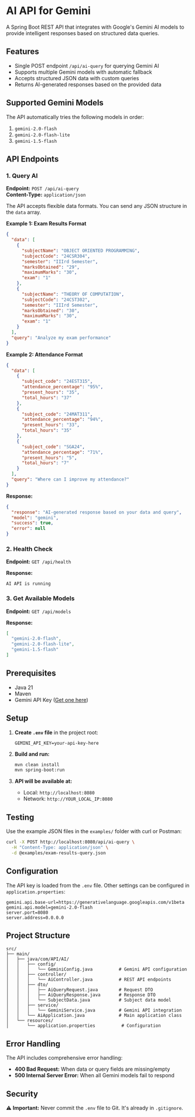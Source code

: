 # AI API for Gemini

A Spring Boot REST API that integrates with Google's Gemini AI models to provide intelligent responses based on structured data queries.

## Features

- Single POST endpoint `/api/ai-query` for querying Gemini AI
- Supports multiple Gemini models with automatic fallback
- Accepts structured JSON data with custom queries
- Returns AI-generated responses based on the provided data

## Supported Gemini Models

The API automatically tries the following models in order:
1. `gemini-2.0-flash`
2. `gemini-2.0-flash-lite`
3. `gemini-1.5-flash`

## API Endpoints

### 1. Query AI
**Endpoint:** `POST /api/ai-query`  
**Content-Type:** `application/json`

The API accepts flexible data formats. You can send any JSON structure in the `data` array.

**Example 1: Exam Results Format**
```json
{
  "data": [
    {
      "subjectName": "OBJECT ORIENTED PROGRAMMING",
      "subjectCode": "24CSR304",
      "semester": "IIIrd Semester",
      "marksObtained": "29",
      "maximumMarks": "30",
      "exam": "1"
    },
    {
      "subjectName": "THEORY OF COMPUTATION",
      "subjectCode": "24CST302",
      "semester": "IIIrd Semester",
      "marksObtained": "30",
      "maximumMarks": "30",
      "exam": "1"
    }
  ],
  "query": "Analyze my exam performance"
}
```

**Example 2: Attendance Format**
```json
{
  "data": [
    {
      "subject_code": "24EST315",
      "attendance_percentage": "95%",
      "present_hours": "35",
      "total_hours": "37"
    },
    {
      "subject_code": "24MAT311",
      "attendance_percentage": "94%",
      "present_hours": "33",
      "total_hours": "35"
    },
    {
      "subject_code": "SGA24",
      "attendance_percentage": "71%",
      "present_hours": "5",
      "total_hours": "7"
    }
  ],
  "query": "Where can I improve my attendance?"
}
```

**Response:**
```json
{
  "response": "AI-generated response based on your data and query",
  "model": "gemini",
  "success": true,
  "error": null
}
```

### 2. Health Check
**Endpoint:** `GET /api/health`

**Response:**
```
AI API is running
```

### 3. Get Available Models
**Endpoint:** `GET /api/models`

**Response:**
```json
[
  "gemini-2.0-flash",
  "gemini-2.0-flash-lite",
  "gemini-1.5-flash"
]
```

## Prerequisites
- Java 21
- Maven
- Gemini API Key ([Get one here](https://makersuite.google.com/app/apikey))

## Setup

1. **Create `.env` file** in the project root:
   ```
   GEMINI_API_KEY=your-api-key-here
   ```

2. **Build and run:**
   ```bash
   mvn clean install
   mvn spring-boot:run
   ```

3. **API will be available at:**
   - Local: `http://localhost:8080`
   - Network: `http://YOUR_LOCAL_IP:8080`



## Testing

Use the example JSON files in the `examples/` folder with curl or Postman:

```bash
curl -X POST http://localhost:8080/api/ai-query \
  -H "Content-Type: application/json" \
  -d @examples/exam-results-query.json
```

## Configuration

The API key is loaded from the `.env` file. Other settings can be configured in `application.properties`:

```properties
gemini.api.base-url=https://generativelanguage.googleapis.com/v1beta
gemini.api.model=gemini-2.0-flash
server.port=8080
server.address=0.0.0.0
```

## Project Structure

```
src/
├── main/
│   ├── java/com/API/AI/
│   │   ├── config/
│   │   │   └── GeminiConfig.java          # Gemini API configuration
│   │   ├── controller/
│   │   │   └── AiController.java          # REST API endpoints
│   │   ├── dto/
│   │   │   ├── AiQueryRequest.java        # Request DTO
│   │   │   ├── AiQueryResponse.java       # Response DTO
│   │   │   └── SubjectData.java           # Subject data model
│   │   ├── service/
│   │   │   └── GeminiService.java         # Gemini API integration
│   │   └── AiApplication.java             # Main application class
│   └── resources/
│       └── application.properties          # Configuration
```

## Error Handling

The API includes comprehensive error handling:
- **400 Bad Request:** When data or query fields are missing/empty
- **500 Internal Server Error:** When all Gemini models fail to respond

## Security

⚠️ **Important:** Never commit the `.env` file to Git. It's already in `.gitignore`.
